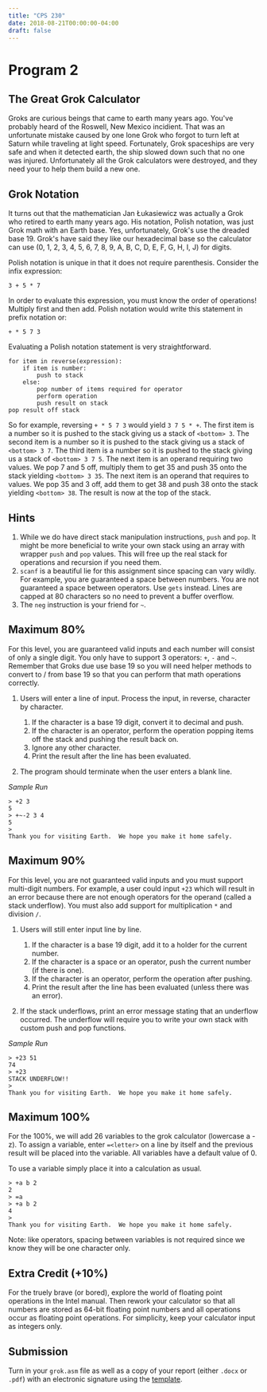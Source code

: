 ```yaml
---
title: "CPS 230"
date: 2018-08-21T00:00:00-04:00
draft: false
---
```


# Program 2

## The Great Grok Calculator

Groks are curious beings that came to earth many years ago.  You've probably heard of the Roswell, New Mexico incidient.  That was an unfortunate mistake caused by one lone Grok who forgot to turn left at Saturn while traveling at light speed.  Fortunately, Grok spaceships are very safe and when it detected earth, the ship slowed down such that no one was injured.  Unfortunately all the Grok calculators were destroyed, and they need your to help them build a new one.

## Grok Notation

It turns out that the mathematician Jan Łukasiewicz was actually a Grok who retired to earth many years ago.  His notation, Polish notation, was just Grok math with an Earth base.  Yes, unfortunately, Grok's use the dreaded base 19.  Grok's have said they like our hexadecimal base so the calculator can use (0, 1, 2, 3, 4, 5, 6, 7, 8, 9, A, B, C, D, E, F, G, H, I, J) for digits.

Polish notation is unique in that it does not require parenthesis. Consider the infix expression:

```
3 + 5 * 7
```

In order to evaluate this expression, you must know the order of operations!  Multiply first and then add.  Polish notation would write this statement in prefix notation or:

```
+ * 5 7 3
```

Evaluating a Polish notation statement is very straightforward.

```
for item in reverse(expression):
    if item is number:
        push to stack
    else:
        pop number of items required for operator
        perform operation
        push result on stack
pop result off stack
```

So for example, reversing `+ * 5 7 3` would yield `3 7 5 * +`. The first item is a number so it is pushed to the stack giving us a stack of `<bottom> 3`.  The second item is a number so it is pushed to the stack giving us a stack of `<bottom> 3 7`.  The third item is a number so it is pushed to the stack giving us a stack of `<bottom> 3 7 5`.  The next item is an operand requiring two values.  We pop 7 and 5 off, multiply them to get 35 and push 35 onto the stack yielding `<bottom> 3 35`.  The next item is an operand that requires to values.  We pop 35 and 3 off, add them to get 38 and push 38 onto the stack yielding `<bottom> 38`.  The result is now at the top of the stack.

## Hints

1. While we do have direct stack manipulation instructions, `push` and `pop`.  It might be more beneficial to write your own stack using an array with wrapper `push` and `pop` values.  This will free up the real stack for operations and recursion if you need them.
1. `scanf` is a beautiful lie for this assignment since spacing can vary wildly.  For example, you are guaranteed a space between numbers.  You are not guaranteed a space between operators.  Use `gets` instead.  Lines are capped at 80 characters so no need to prevent a buffer overflow.
1. The `neg` instruction is your friend for `~`.

## Maximum 80%

For this level, you are guaranteed valid inputs and each number will consist of only a single digit.  You only have to support 3 operators: `+`, `-` and `~`.  Remember that Groks due use base 19 so you will need helper methods to convert to / from base 19 so that you can perform that math operations correctly.

1. Users will enter a line of input.  Process the input, in reverse, character by character.

    1. If the character is a base 19 digit, convert it to decimal and push.
    1. If the character is an operator, perform the operation popping items off the stack and pushing the result back on.
    1. Ignore any other character.
    1. Print the result after the line has been evaluated.

1. The program should terminate when the user enters a blank line.

_Sample Run_
```
> +2 3
5
> +~-2 3 4
5
>
Thank you for visiting Earth.  We hope you make it home safely.
```

## Maximum 90%

For this level, you are not guaranteed valid inputs and you must support multi-digit numbers. For example, a user could input `+23` which will result in an error because there are not enough operators for the operand (called a stack underflow).  You must also add support for multiplication `*` and division `/`.

1. Users will still enter input line by line.

    1. If the character is a base 19 digit, add it to a holder for the current number.
    1. If the character is a space or an operator, push the current number (if there is one).
    1. If the character is an operator, perform the operation after pushing.
    1. Print the result after the line has been evaluated (unless there was an error).

1. If the stack underflows, print an error message stating that an underflow occurred.  The underflow will require you to write your own stack with custom push and pop functions.

_Sample Run_
```
> +23 51
74
> +23
STACK UNDERFLOW!!
>
Thank you for visiting Earth.  We hope you make it home safely.
```

## Maximum 100%

For the 100%, we will add 26 variables to the grok calculator (lowercase a - z).  To assign a variable, enter `=<letter>` on a line by itself and the previous result will be placed into the variable.  All variables have a default value of 0.

To use a variable simply place it into a calculation as usual.

```
> +a b 2
2
> =a
> +a b 2
4
>
Thank you for visiting Earth.  We hope you make it home safely.
```

Note: like operators, spacing between variables is not required since we know they will be one character only.

## Extra Credit (+10%)

For the truely brave (or bored), explore the world of floating point operations in the Intel manual.  Then rework your calculator so that all numbers are stored as 64-bit floating point numbers and all operations occur as floating point operations.  For simplicity, keep your calculator input as integers only.

## Submission

Turn in your `grok.asm` file as well as a copy of your report (either `.docx` or `.pdf`) with an electronic signature using the [template](/bju/cps230/downloads/report_template.docx).
